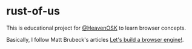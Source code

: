 # rust-of-us
This is educational project for [@HeavenOSK](https://github.com/HeavenOSK) to learn browser concepts.
 
Basically, I follow Matt Brubeck's articles [Let's build a browser engine!](https://limpet.net/mbrubeck/2014/08/08/toy-layout-engine-1.html).  
